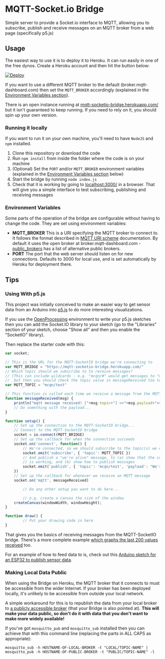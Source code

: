 # MQTT-Socket.io Bridge

Simple server to provide a Socket.io interface to MQTT, allowing you to subscribe, publish and receive messages on an MQTT broker from a web page (specifically p5.js)

## Usage

The easiest way to use it is to deploy it to Heroku.  It can run easily in one of the free dynos.  Create a Heroku account and then hit the button below:

[![Deploy](https://www.herokucdn.com/deploy/button.svg)](https://heroku.com/deploy)

If you want to use a different MQTT broker to the default (broker.mqtt-dashboard.com) then set the `MQTT_BROKER` accordingly (explained in the [Environment Variables section](#environment-variables)).

There is an open instance running at [mqtt-socketio-bridge.herokuapp.com/](https://mqtt-socketio-bridge.herokuapp.com/) but it isn't guaranteed to keep running.  If you need to rely on it, you should spin up your own version.

### Running it locally

If you want to run it on your own machine, you'll need to have `NodeJS` and `npm` installed.

 1. Clone this repository or download the code
 1. Run `npm install` from inside the folder where the code is on your machine
 1. (Optional) Set the `PORT` and/or `MQTT_BROKER` environment variables (explained in the [Environment Variables section](#environment-variables) below)
 1. Start the bridge by running `node index.js`
 1. Check that it is working by going to [localhost:3000/](http://localhost:3000/) in a browser.  That will give you a simple interface to test subscribing, publishing and receiving messages

### Environment Variables

Some parts of the operation of the bridge are configurable without having to change the code.  They are set using environment variables:

 * **MQTT_BROKER** This is a URI specifying the MQTT broker to connect to.  It follows the format described in [MQTT URI scheme](https://github.com/mqtt/mqtt.github.io/wiki/URI-Scheme) documentation.  By default it uses the open broker at broker.mqtt-dashboard.com - [public_brokers](https://github.com/mqtt/mqtt.github.io/wiki/public_brokers) has a list of alternative public brokers.
 * **PORT** The port that the web server should listen on for new connections.  Defaults to 3000 for local use, and is set automatically by Heroku for deployment there.

## Tips

### Using With p5.js

This project was initially conceived to make an easier way to get sensor data from an Arduino into [p5.js](https://p5js.org/) to do more interesting visualizations.

If you use the [OpenProcessing](https://www.openprocessing.org/) environment to write your p5.js sketches then you can add the Socket.IO library to your sketch (go to the "Libraries" section of your sketch, choose "Show all" and then you enable the "SocketIO" library).

Then replace the starter code with this:

```js
var socket;

// This is the URL for the MQTT-SocketIO bridge we're connecting to
var MQTT_BRIDGE = "https://mqtt-socketio-bridge.herokuapp.com/"
// Which topic should we subscribe to to receive messages?
// (This can include wildcards - e.g. "mcqn/#" would get messages to "mcqn/123" and "mcqn/somthingelse"
//  but then you should check the topic value in messageReceived too to know which is which)
var MQTT_TOPIC = "mcqn/test"

// This function is called each time we receive a message from the MQTT-SocketIO bridge
function messageReceived(msg) {
	println("mqtt message received! ["+msg.topic+"] >>"+msg.payload+"<<")
	// Do something with the payload...
}

function setup() {
	// Set up the connection to the MQTT-SocketIO bridge...
	// Connect to the MQTT-SocketIO bridge
	socket = io.connect(MQTT_BRIDGE)
	// Set up the callback for when the connection succeeds
	socket.on('connect', function() {
		// We're connected, so we should subscribe to the topic(s) we care about
		socket.emit('subscribe', { 'topic': MQTT_TOPIC })
		// And publish a "we're alive" message, to (a) show that the connection
		// is working, and (b) show how to publish messages
		socket.emit('publish', { 'topic': 'mcqn/test', 'payload': "We're alive!" })
	})
	// Set up the callback for whenever we receive an MQTT message
	socket.on('mqtt', messageReceived)

        // Do any other setup you want to do here...

        // e.g. create a canvas the size of the window
	createCanvas(windowWidth, windowHeight);
}

function draw() {
        // Put your drawing code in here
}

```

That gives you the basics of receiving messages from the MQTT-SocketIO bridge.  There's a more complete example [which graphs the last 200 values received](https://www.openprocessing.org/sketch/648910) too.

For an example of how to feed data to is, check out this [Arduino sketch for an ESP32 to publish sensor data](https://github.com/DoESLiverpool/what-does-health-look-like/tree/master/sensor_mqtt_publish).

### Making Local Data Public

When using the Bridge on Heroku, the MQTT broker that it connects to must be accessible from the wider Internet.  If your broker has been deployed locally, it's unlikely to be accessible from outside your local network.

A simple workaround for this is to republish the data from your local broker to [a publicly accessible broker](https://github.com/mqtt/mqtt.github.io/wiki/public_brokers) (that your Bridge is also pointed at).  **This will make your data public, so don't do it with data that you don't want to make more widely available!**

If you've got `mosquitto_pub` and `mosquitto_sub` installed then you can achieve that with this command line (replacing the parts in ALL CAPS as appropriate):

```
mosquitto_sub -h HOSTNAME-OF-LOCAL-BROKER -t "LOCAL/TOPIC-NAME" | mosquitto_pub -h HOSTNAME-OF-PUBLIC-BROKER -t "PUBLIC/TOPIC-NAME" -l
```

